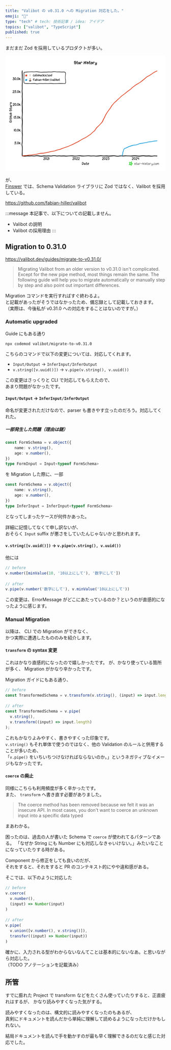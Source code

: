 ```yaml
---
title: "Valibot の v0.31.0 への Migration 対応をした。"
emoji: "🔁"
type: "tech" # tech: 技術記事 / idea: アイデア
topics: ["valibot", "TypeScript"]
published: true
---
```


まだまだ Zod を採用しているプロダクトが多い。

![](/images/valibot-migrate-to-031/GitHubStarHistory.png)

が、  
[Finswer](https://www.finswer.jp/Finswer-Inc-f9k-Inc-f0c30c239f11462f81477246bf3875d8) では、Schema Validation ライブラリに Zod ではなく、Valibot を採用している。

https://github.com/fabian-hiller/valibot

:::message
本記事で、以下についての記載しません。
- Valibot の説明
- Valibot の採用理由
:::


## Migration to 0.31.0

https://valibot.dev/guides/migrate-to-v0.31.0/


> Migrating Valibot from an older version to v0.31.0 isn't complicated. Except for the new pipe method, most things remain the same. The following guide will help you to migrate automatically or manually step by step and also point out important differences.

Migration コマンドを実行すればすぐ終わるよ。  
と記載があったがそうではなかったため、備忘録として記載しておきます。  
（実際は、今後私が v0.31.0 への対応をすることはないのですが。）


### Automatic upgraded

Guide にもある通り

```shell
npx codemod valibot/migrate-to-v0.31.0
```

こちらのコマンドで以下の変更については、対応してくれます。

- `Input/Output` → `InferInput/InferOutput`
- `v.string([v.uuid()])` → `v.pipe(v.string(), v.uuid())`

この変更はさっくりと CLI で対応してもらえたので、  
あまり問題がなかったです。

#### `Input/Output` → `InferInput/InferOutput`

命名が変更されただけなので、parser も書きやす立ったのだろう。対応してくれた。  

##### 一部発生した問題（理由は謎）

```ts
const FormSchema = v.object({
    name: v.string(),
    age: v.number(),
})
type FormInput = Input<typeof FormSchema>
```

を Migration した際に、一部

```ts
const FormSchema = v.object({
    name: v.string(),
    age: v.number(),
})
type InferInput = InferInput<typeof FormSchema>
```

となってしまったケースが何件かあった。  

詳細に記憶してなくて申し訳ないが、  
おそらく `Input` suffix が悪さをしていたんじゃないかと思われます。

#### `v.string([v.uuid()])` → `v.pipe(v.string(), v.uuid())`

他には

```ts
// before
v.number([minValue(10, '10以上にして'), '数字にして'])

// after
v.pipe(v.number('数字にして'), v.minValue('10以上にして'))
```
 
この変更は、ErrorMessage がどこにあたっているのか？というのが直感的になったように感じます。

### Manual Migration

以降は、 CLI での Migration ができなく、  
かつ実際に遭遇したもののみを紹介します。

#### `transform` の syntax 変更

これはかなり直感的になったので嬉しかったです。
が、かなり使っている箇所が多く、 Migration がかなり辛かったです。  

Migration ガイドにもある通り、

```ts
// before
const TransformedSchema = v.transform(v.string(), (input) => input.length);

// after
const TransformedSchema = v.pipe(
  v.string(),
  v.transform((input) => input.length)
);
```

これもかなりよみやすく、書きやすくった印象です。  
`v.string()` もそれ単体で使うのではなく、他の Validation のルールと併用することが多いため、  
「`v.pipe()` をいちいちつけなければならないのか。」というネガティブなイメージもなかったです。

#### `coerce` の廃止

同様にこちらも利用頻度が多く辛かったです。  
また、 `transform` へ書き直す必要がありました。  

> The coerce method has been removed because we felt it was an insecure API. In most cases, you don't want to coerce an unknown input into a specific data typed

まあわかる。

困ったのは、過去の人が書いた Schema で `coerce` が使われてるパターンである。
「なぜか String にも Number にも対応しなきゃいけない。」みたいなことになっていたりする時がある。  

Component から修正をしても良いのだが、  
それをすると、それをすると PR のコンテキスト的にやや違和感がある。  

そこでは、以下のように対応した  

```ts
// before
v.coerce(
  v.number(),
  (input) => Number(input)
)

// after
v.pipe(
  v.union([v.number(), v.string()]),
  transfer((input) => Number(input))
)
```

確かに、入力される型がわからないなんてことは基本的にないなあ。と思いながら対応した。  
（TODO アノテーションを記載済み）

## 所管

すでに膨れた Project で transform などをたくさん使っていたりすると、正直疲れはするが、
かなり読みやすくなった気がする。  

読みやすくなったのは、構文的に読みやすくなったのもあるが、  
真剣にドキュメントを読んだから単純に理解して読めるようになっただけかもしれない。  

結局ドキュメントを読んで手を動かすのが最も早く理解できるのだなと感じた対応でした。
